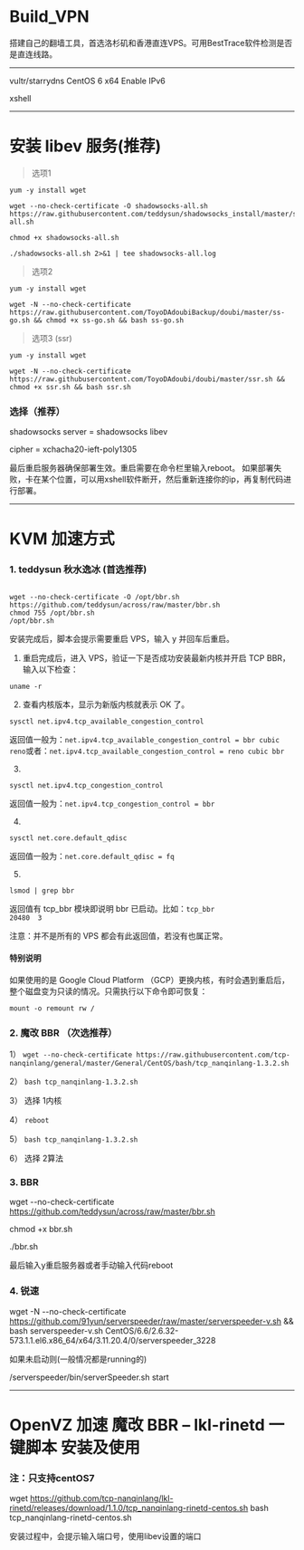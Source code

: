 # Build_VPN
搭建自己的翻墙工具，首选洛杉矶和香港直连VPS。可用BestTrace软件检测是否是直连线路。

----------------------------------------------------------------------------

vultr/starrydns CentOS 6 x64 Enable IPv6

xshell

----------------------------------------------------------------------------

# 安装 libev 服务(推荐)

> 选项1

```base
yum -y install wget

wget --no-check-certificate -O shadowsocks-all.sh https://raw.githubusercontent.com/teddysun/shadowsocks_install/master/shadowsocks-all.sh

chmod +x shadowsocks-all.sh

./shadowsocks-all.sh 2>&1 | tee shadowsocks-all.log

```

> 选项2

```base
yum -y install wget

wget -N --no-check-certificate https://raw.githubusercontent.com/ToyoDAdoubiBackup/doubi/master/ss-go.sh && chmod +x ss-go.sh && bash ss-go.sh
```

> 选项3 (ssr)

```base
yum -y install wget

wget -N --no-check-certificate https://raw.githubusercontent.com/ToyoDAdoubi/doubi/master/ssr.sh && chmod +x ssr.sh && bash ssr.sh
```

### 选择（推荐）

shadowsocks server = shadowsocks libev

cipher = xchacha20-ieft-poly1305

最后重启服务器确保部署生效。重启需要在命令栏里输入reboot。 如果部署失败，卡在某个位置，可以用xshell软件断开，然后重新连接你的ip，再复制代码进行部署。

----------------------------------------------------------------------------

# KVM 加速方式

### 1. teddysun 秋水逸冰 (首选推荐)

```base

wget --no-check-certificate -O /opt/bbr.sh https://github.com/teddysun/across/raw/master/bbr.sh
chmod 755 /opt/bbr.sh
/opt/bbr.sh

```

安装完成后，脚本会提示需要重启 VPS，输入 y 并回车后重启。

1) 重启完成后，进入 VPS，验证一下是否成功安装最新内核并开启 TCP BBR，输入以下检查：

```base
uname -r
```

2) 查看内核版本，显示为新版内核就表示 OK 了。

```base
sysctl net.ipv4.tcp_available_congestion_control
```
返回值一般为：`net.ipv4.tcp_available_congestion_control = bbr cubic reno`或者：`net.ipv4.tcp_available_congestion_control = reno cubic bbr`

3)

```base
sysctl net.ipv4.tcp_congestion_control
```
返回值一般为：`net.ipv4.tcp_congestion_control = bbr`

4) 

```base
sysctl net.core.default_qdisc
```
返回值一般为：`net.core.default_qdisc = fq`

5)

```base
lsmod | grep bbr
```
返回值有 tcp_bbr 模块即说明 bbr 已启动。比如：`tcp_bbr                20480  3`

注意：并不是所有的 VPS 都会有此返回值，若没有也属正常。

#### 特别说明
如果使用的是 Google Cloud Platform （GCP）更换内核，有时会遇到重启后，整个磁盘变为只读的情况。只需执行以下命令即可恢复：

```base
mount -o remount rw /
```

### 2. 魔改 BBR （次选推荐）

1）  ```wget --no-check-certificate https://raw.githubusercontent.com/tcp-nanqinlang/general/master/General/CentOS/bash/tcp_nanqinlang-1.3.2.sh```

2）  ```bash tcp_nanqinlang-1.3.2.sh```

3） 选择 1内核

4）  ```reboot```

5）  ```bash tcp_nanqinlang-1.3.2.sh```

6） 选择 2算法

### 3. BBR

wget --no-check-certificate https://github.com/teddysun/across/raw/master/bbr.sh

chmod +x bbr.sh

./bbr.sh

最后输入y重启服务器或者手动输入代码reboot

### 4. 锐速

wget -N --no-check-certificate https://github.com/91yun/serverspeeder/raw/master/serverspeeder-v.sh && bash serverspeeder-v.sh CentOS/6.6/2.6.32-573.1.1.el6.x86_64/x64/3.11.20.4/0/serverspeeder_3228

如果未启动则(一般情况都是running的)

/serverspeeder/bin/serverSpeeder.sh start

----------------------------------------------------------------------------

# OpenVZ 加速 魔改 BBR – lkl-rinetd 一键脚本 安装及使用

### 注：只支持centOS7

wget https://github.com/tcp-nanqinlang/lkl-rinetd/releases/download/1.1.0/tcp_nanqinlang-rinetd-centos.sh bash tcp_nanqinlang-rinetd-centos.sh

安装过程中，会提示输入端口号，使用libev设置的端口
